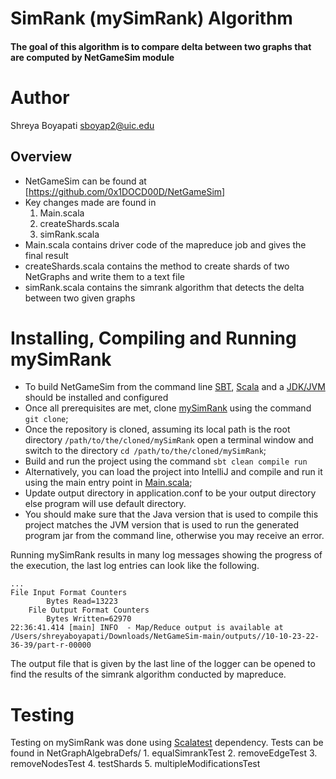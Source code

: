 SimRank (mySimRank) Algorithm
=======================
#### The goal of this algorithm is to compare delta between two graphs that are computed by NetGameSim module

**Author**
===
Shreya Boyapati
sboyap2@uic.edu

Overview
---
* NetGameSim can be found at [https://github.com/0x1DOCD00D/NetGameSim]
* Key changes made are found in
  1. Main.scala
  2. createShards.scala
  3. simRank.scala
* Main.scala contains driver code of the mapreduce job and gives the final result
* createShards.scala contains the method to create shards of two NetGraphs and write them to a text file
* simRank.scala contains the simrank algorithm that detects the delta between two given graphs


Installing, Compiling and Running mySimRank 
===
* To build NetGameSim from the command line [SBT](https://www.scala-sbt.org/release/docs/Setup.html), [Scala](https://www.scala-lang.org/download/) and a [JDK/JVM](https://docs.oracle.com/en/java/javase/) should be installed and configured
* Once all prerequisites are met, clone [mySimRank](https://github.com/Shreya-Boyapati/mySimRank) using the command ```git clone```;
* Once the repository is cloned, assuming its local path is the root directory ```/path/to/the/cloned/mySimRank``` open a terminal window and switch to the directory ```cd /path/to/the/cloned/mySimRank```;
* Build and run the project using the command ```sbt clean compile run```
* Alternatively, you can load the project into IntelliJ and compile and run it using the main entry point in [Main.scala](src/main/scala/Main.scala);
* Update output directory in application.conf to be your output directory else program will use default directory.
* You should make sure that the Java version that is used to compile this project matches the JVM version that is used to run the generated program jar from the command line, otherwise you may receive an error.

Running mySimRank results in many log messages showing the progress of the execution, the last log entries can look like the following.
```log
...
File Input Format Counters 
		Bytes Read=13223
	File Output Format Counters 
		Bytes Written=62970
22:36:41.414 [main] INFO  - Map/Reduce output is available at /Users/shreyaboyapati/Downloads/NetGameSim-main/outputs//10-10-23-22-36-39/part-r-00000

```
The output file that is given by the last line of the logger can be opened to find the results of the simrank algorithm conducted by mapreduce.


**Testing**
===
Testing on mySimRank was done using [Scalatest](https://github.com/scalatest/) dependency. Tests can be found in NetGraphAlgebraDefs/
    1. equalSimrankTest
    2. removeEdgeTest
    3. removeNodesTest
    4. testShards
    5. multipleModificationsTest






